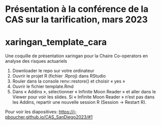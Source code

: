 # Présentation à la conférence de la CAS sur la tarification, mars 2023

# xaringan_template_cara
Une coquille de présentation xaringan pour la Chaire Co-operators en analyse des risques actuariels

1) Downloader le repo sur votre ordinateur
2) Ouvrir le projet R (fichier .Rproj) dans RStudio
3) Rouler dans la console renv::restore() et choisir « yes »
4) Ouvrir le fichier template.Rmd
5) Dans « Addins », sélectionner « Infinite Moon Reader » et aller dans le Viewer pour voir les slides. Si « Infinite Moon Reader » n’est pas dans les Addins, repartir une nouvelle session R (Session -> Restart R).

Pour voir les diapositives: https://j-pboucher.github.io/CAS_SanDiego2023/#1
